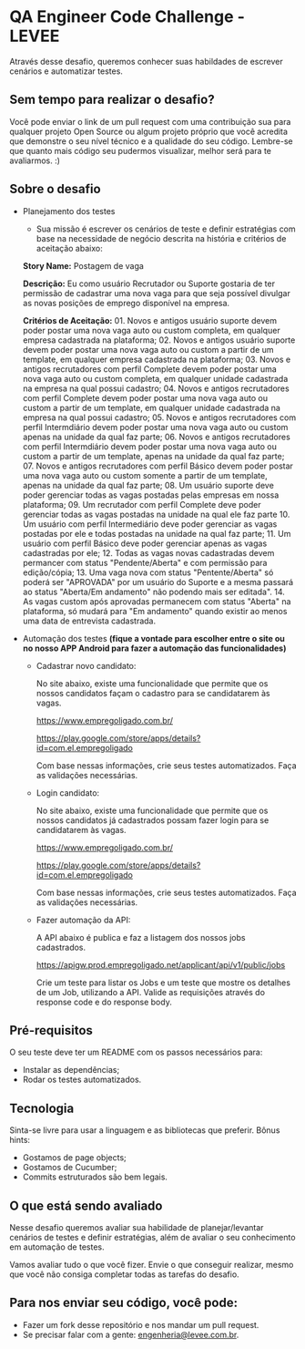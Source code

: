 # QA Engineer Code Challenge - LEVEE

Através desse desafio, queremos conhecer suas habildades de escrever cenários e automatizar testes.

## Sem tempo para realizar o desafio?

Você pode enviar o link de um pull request com uma contribuição sua para qualquer projeto Open Source ou algum projeto próprio que você acredita que demonstre o seu nível técnico e a qualidade do seu código. Lembre-se que quanto mais código seu pudermos visualizar, melhor será para te avaliarmos. :)

## Sobre o desafio

* Planejamento dos testes

    * Sua missão é escrever os cenários de teste e definir estratégias com base na necessidade de negócio descrita na história e critérios de aceitação abaixo:
    
    **Story Name:** Postagem de vaga
    
    **Descrição:**
    Eu como usuário Recrutador ou Suporte gostaria de ter permissão de cadastrar uma nova vaga para que seja possível divulgar as novas posições de emprego disponível na empresa.
    
    **Critérios de Aceitação:** 
         01. Novos e antigos usuário suporte devem poder postar uma nova vaga auto ou custom completa, em qualquer empresa cadastrada na plataforma;
         02. Novos e antigos usuário suporte devem poder postar uma nova vaga auto ou custom a partir de um template, em qualquer empresa cadastrada na plataforma;
         03. Novos e antigos recrutadores com perfil Complete devem poder postar uma nova vaga auto ou custom completa, em qualquer unidade cadastrada na empresa na qual possui cadastro;
         04. Novos e antigos recrutadores com perfil Complete devem poder postar uma nova vaga  auto ou custom a partir de um template, em qualquer unidade cadastrada na empresa na qual possui cadastro;
         05. Novos e antigos recrutadores com perfil Intermdiário devem poder postar uma nova vaga auto ou custom apenas na unidade da qual faz parte;
         06. Novos e antigos recrutadores com perfil Intermdiário devem poder postar uma nova vaga auto ou custom a partir de um template, apenas na unidade da qual faz parte;
         07. Novos e antigos recrutadores com perfil Básico devem poder postar uma nova vaga auto ou custom somente a partir de um template, apenas na unidade da qual faz parte;
         08. Um usuário suporte deve poder gerenciar todas as vagas postadas pelas empresas em nossa plataforma;
         09. Um recrutador com perfil Complete deve poder gerenciar todas as vagas postadas na unidade na qual ele faz parte
         10. Um usuário com perfil Intermediário deve poder gerenciar as vagas postadas por ele e todas postadas na unidade na qual faz parte;
         11. Um usuário com perfil Básico deve poder gerenciar apenas as vagas cadastradas por ele;
         12. Todas as vagas novas cadastradas devem permancer com status "Pendente/Aberta" e com permissão para edição/cópia;
         13. Uma vaga nova com status "Pentente/Aberta" só poderá ser "APROVADA" por um usuário do Suporte e a mesma passará ao status "Aberta/Em andamento" não podendo mais ser editada".
         14. As vagas custom após aprovadas permanecem com status "Aberta" na plataforma, só mudará para "Em andamento" quando existir ao menos uma data de entrevista cadastrada.
         

* Automação dos testes **(fique a vontade para escolher entre o site ou no nosso APP Android para fazer a automação das funcionalidades)**


    * Cadastrar novo candidato:
    
      No site abaixo, existe uma funcionalidade que permite que os nossos candidatos façam o cadastro para se candidatarem às vagas.
      
      https://www.empregoligado.com.br/
      
      https://play.google.com/store/apps/details?id=com.el.empregoligado

      Com base nessas informações, crie seus testes automatizados. Faça as validações necessárias.


    * Login candidato:
      
      No site abaixo, existe uma funcionalidade que permite que os nossos candidatos já cadastrados possam fazer login para se     candidatarem às vagas.
      
      https://www.empregoligado.com.br/
      
      https://play.google.com/store/apps/details?id=com.el.empregoligado

      Com base nessas informações, crie seus testes automatizados. Faça as validações necessárias.
      

    * Fazer automação da API:

      A API abaixo é publica e faz a listagem dos nossos jobs cadastrados.

      https://apigw.prod.empregoligado.net/applicant/api/v1/public/jobs

      Crie um teste para listar os Jobs e um teste que mostre os detalhes de um Job, utilizando a API. Valide as requisições através do response code e do response body.

## Pré-requisitos

O seu teste deve ter um README com os passos necessários para:
* Instalar as dependências;
* Rodar os testes automatizados.

## Tecnologia

Sinta-se livre para usar a linguagem e as bibliotecas que preferir.
Bônus hints:

* Gostamos de page objects;
* Gostamos de Cucumber;
* Commits estruturados são bem legais.

## O que está sendo avaliado

Nesse desafio queremos avaliar sua habilidade de planejar/levantar cenários de testes e definir estratégias, além de avaliar o seu conhecimento em automação de testes.

Vamos avaliar tudo o que você fizer. Envie o que conseguir realizar, mesmo que você não consiga completar todas as tarefas do desafio.

## Para nos enviar seu código, você pode:

* Fazer um fork desse repositório e nos mandar um pull request.
* Se precisar falar com a gente: engenheria@levee.com.br.
